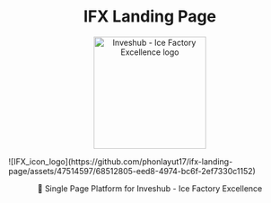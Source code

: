 <h1 align="center">IFX Landing Page</h1>
<p align="center">
  <img width="200" src="https://github.com/phonlayut17/ifx-landing-page/img/main/IFX_icon_logo.png" alt="Inveshub - Ice Factory Excellence logo">
</p>
![IFX_icon_logo](https://github.com/phonlayut17/ifx-landing-page/assets/47514597/68512805-eed8-4974-bc6f-2ef7330c1152)

<p align="center">
  🌟 Single Page Platform for Inveshub - Ice Factory Excellence
</p>
